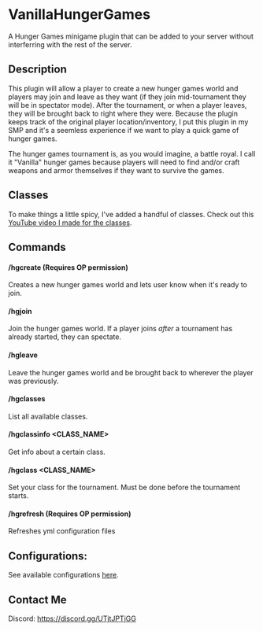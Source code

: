 # VanillaHungerGames

A Hunger Games minigame plugin that can be added to 
your server without interferring with the rest of the server.

## Description
This plugin will allow a player to create a new hunger games world and players may
join and leave as they want (if they join mid-tournament they will be in spectator mode).
After the tournament, or when a player leaves, they will be brought back to right where
they were. Because the plugin keeps track of the original player location/inventory, I put 
this plugin in my SMP and it's a seemless experience if we want to play a quick game of hunger games.

The hunger games tournament is, as you would imagine, a battle royal. I call it "Vanilla"
hunger games because players will need to find and/or craft weapons and armor themselves if
they want to survive the games.

## Classes
To make things a little spicy, I've added a handful of classes. Check out this [YouTube video I made for the classes](https://www.youtube.com/watch?v=h8884krttm0&t=8s).

## Commands
#### /hgcreate (Requires OP permission)
Creates a new hunger games world and lets user know when it's ready to join.
#### /hgjoin
Join the hunger games world. If a player joins _after_ a tournament has already started, they can spectate.
#### /hgleave
Leave the hunger games world and be brought back to wherever the player was previously.
#### /hgclasses
List all available classes.
#### /hgclassinfo <CLASS_NAME>
Get info about a certain class.
#### /hgclass <CLASS_NAME>
Set your class for the tournament. Must be done before the tournament starts.
#### /hgrefresh (Requires OP permission)
Refreshes yml configuration files

## Configurations:

See available configurations [here](configurations.md).

## Contact Me
Discord: https://discord.gg/UTjtJPTjGG
